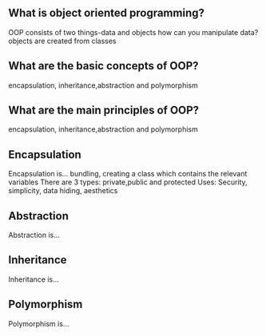 ## What is object oriented programming?

OOP consists of two things-data and objects
how can you manipulate data?
objects are created from classes

## What are the basic concepts of OOP?
encapsulation, inheritance,abstraction and polymorphism
## What are the main principles of OOP?
encapsulation, inheritance,abstraction and polymorphism


## Encapsulation

Encapsulation is...
bundling, creating a class which contains the relevant variables
There are 3 types: private,public and protected
Uses: Security, simplicity, data hiding, aesthetics

## Abstraction

Abstraction is...

## Inheritance

Inheritance is...

## Polymorphism

Polymorphism is...
